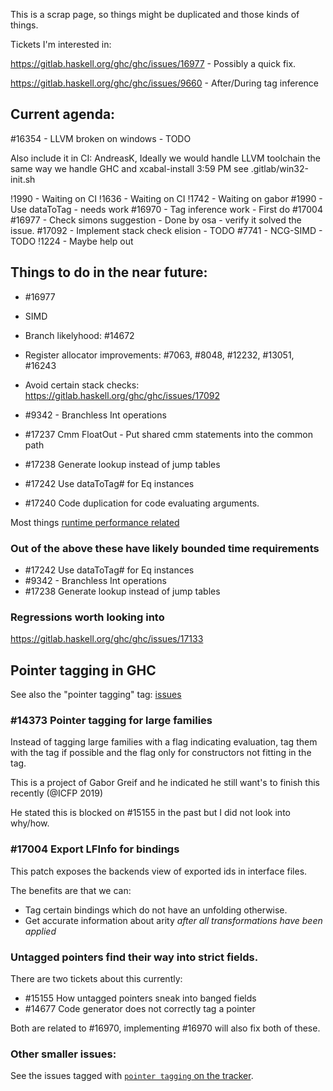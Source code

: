 This is a scrap page, so things might be duplicated and those kinds of things.

Tickets I'm interested in:

https://gitlab.haskell.org/ghc/ghc/issues/16977 - Possibly a quick fix.

https://gitlab.haskell.org/ghc/ghc/issues/9660 - After/During tag inference



## Current agenda:


#16354 - LLVM broken on windows - TODO

Also include it in CI:
AndreasK, Ideally we would handle LLVM toolchain the same way we handle GHC and xcabal-install
3:59 PM see .gitlab/win32-init.sh

!1990 - Waiting on CI
!1636 - Waiting on CI
!1742 - Waiting on gabor
#1990 - Use dataToTag - needs work
#16970 - Tag inference work  - First do #17004
#16977 - Check simons suggestion - Done by osa - verify it solved the issue. 
#17092 - Implement stack check elision  - TODO
#7741 - NCG-SIMD  - TODO
!1224 - Maybe help out

## Things to do in the near future:

* #16977
* SIMD
* Branch likelyhood: #14672
* Register allocator improvements: #7063, #8048, #12232, #13051, #16243
* Avoid certain stack checks: https://gitlab.haskell.org/ghc/ghc/issues/17092

* #9342 - Branchless Int operations
* #17237 Cmm FloatOut - Put shared cmm statements into the common path
* #17238 Generate lookup instead of jump tables
* #17242 Use dataToTag# for Eq instances
* #17240 Code duplication for code evaluating arguments.

Most things [runtime performance related](https://gitlab.haskell.org/ghc/ghc/issues?scope=all&utf8=%E2%9C%93&state=opened&label_name[]=runtime%20perf)

### Out of the above these have likely bounded time requirements

* #17242 Use dataToTag# for Eq instances
* #9342 - Branchless Int operations
* #17238 Generate lookup instead of jump tables

### Regressions worth looking into

https://gitlab.haskell.org/ghc/ghc/issues/17133

## Pointer tagging in GHC

See also the "pointer tagging" tag: [issues](https://gitlab.haskell.org/ghc/ghc/issues?scope=all&utf8=%E2%9C%93&state=opened&label_name[]=pointer%20tagging)

### #14373 Pointer tagging for large families

Instead of tagging large families with a flag indicating evaluation, tag them with the tag if possible and the flag only for constructors not fitting in the tag.

This is a project of Gabor Greif and he indicated he still want's to finish this recently (@ICFP 2019)

He stated this is blocked on #15155 in the past but I did not look into why/how.

### #17004 Export LFInfo for bindings

This patch exposes the backends view of exported ids in interface files.

The benefits are that we can:
* Tag certain bindings which do not have an unfolding otherwise. 
* Get accurate information about arity *after all transformations have been applied*

### Untagged pointers find their way into strict fields.

There are two tickets about this currently:

* #15155 How untagged pointers sneak into banged fields
* #14677 Code generator does not correctly tag a pointer

Both are related to #16970, implementing #16970 will also fix both of these.

### Other smaller issues:

See the issues tagged with [`pointer tagging` on the tracker](https://gitlab.haskell.org/ghc/ghc/issues?scope=all&utf8=%E2%9C%93&state=opened&label_name[]=pointer%20tagging).